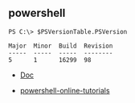 ## powershell


``` shell
PS C:\> $PSVersionTable.PSVersion

Major  Minor  Build  Revision
-----  -----  -----  --------
5      1      16299  98

```
* [Doc](https://docs.microsoft.com/zh-cn/powershell/index?view=powershell-5.1#pivot=main&panel=getstarted)

* [powershell-online-tutorials](http://www.pstips.net/powershell-online-tutorials/)